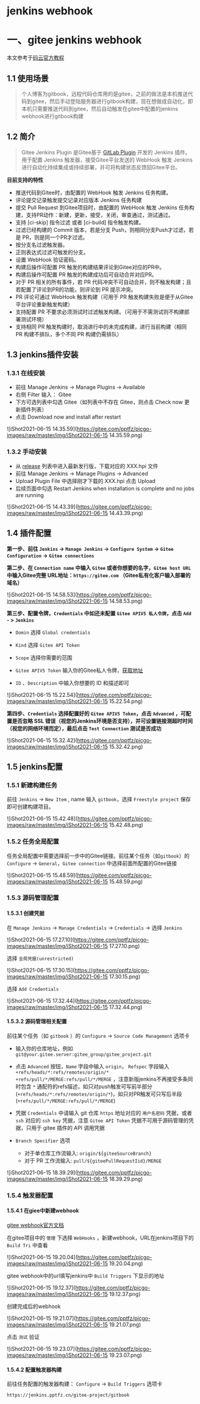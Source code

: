 

# jenkins webhook







# 一、gitee jenkins webhook

本文参考于[码云官方教程](https://gitee.com/help/articles/4193#article-header2)

## 1.1 使用场景

> 个人博客为gitbook，远程代码仓库用的是gitee，之前的做法是本机推送代码到gitee，然后手动登陆服务器进行gitbook构建，现在想做成自动化，即本机只需要推送代码到gitee，然后自动触发在gitee中配置的jenkins webhook进行gitbook构建



## 1.2 简介

> Gitee Jenkins Plugin 是Gitee基于 [GitLab Plugin](https://github.com/jenkinsci/gitlab-plugin) 开发的 Jenkins 插件。用于配置 Jenkins 触发器，接受Gitee平台发送的 WebHook 触发 Jenkins 进行自动化持续集成或持续部署，并可将构建状态反馈回Gitee平台。



**目前支持的特性**

- 推送代码到Gitee时，由配置的 WebHook 触发 Jenkins 任务构建。
- 评论提交记录触发提交记录对应版本 Jenkins 任务构建
- 提交 Pull Request 到Gitee项目时，由配置的 WebHook 触发 Jenkins 任务构建，支持PR动作：新建，更新，接受，关闭，审查通过，测试通过。
- 支持 [ci-skip] 指令过滤 或者 [ci-build] 指令触发构建。
- 过滤已经构建的 Commit 版本，若是分支 Push，则相同分支Push才过滤，若是 PR，则是同一个PR才过滤。
- 按分支名过滤触发器。
- 正则表达式过滤可触发的分支。
- 设置 WebHook 验证密码。
- 构建后操作可配置 PR 触发的构建结果评论到Gitee对应的PR中。
- 构建后操作可配置 PR 触发的构建成功后可自动合并对应PR。
- 对于 PR 相关的所有事件，若 PR 代码冲突不可自动合并，则不触发构建；且若配置了评论到PR的功能，则评论到 PR 提示冲突。
- PR 评论可通过 WebHook 触发构建（可用于 PR 触发构建失败是便于从Gitee平台评论重新触发构建）
- 支持配置 PR 不要求必须测试时过滤触发构建。（可用于不需测试则不构建部署测试环境）
- 支持相同 PR 触发构建时，取消进行中的未完成构建，进行当前构建（相同 PR 构建不排队，多个不同 PR 构建仍需排队）



## 1.3 jenkins插件安装

### 1.3.1 在线安装

- 前往 Manage Jenkins -> Manage Plugins -> Available
- 右侧 Filter 输入： Gitee
- 下方可选列表中勾选 Gitee（如列表中不存在 Gitee，则点击 Check now 更新插件列表）
- 点击 Download now and install after restart

![iShot2021-06-15 14.35.59](https://gitee.com/pptfz/picgo-images/raw/master/img/iShot2021-06-15 14.35.59.png)



### 1.3.2 手动安装

- 从 [release](https://gitee.com/oschina/Gitee-Jenkins-Plugin/releases) 列表中进入最新发行版，下载对应的 XXX.hpi 文件
- 前往 Manage Jenkins -> Manage Plugins -> Advanced
- Upload Plugin File 中选择刚才下载的 XXX.hpi 点击 Upload
- 后续页面中勾选 Restart Jenkins when installation is complete and no jobs are running

![iShot2021-06-15 14.43.39](https://gitee.com/pptfz/picgo-images/raw/master/img/iShot2021-06-15 14.43.39.png)



## 1.4 插件配置

**第一步、前往 `Jenkins` -> `Manage Jenkins` -> `Configure System` -> `Gitee Configuration` -> `Gitee connections`**

**第二步、在 `Connection name` 中输入 `Gitee` 或者你想要的名字，`Gitee host URL` 中输入Gitee完整 URL地址：`https://gitee.com` （Gitee私有化客户输入部署的域名）**

![iShot2021-06-15 14.58.53](https://gitee.com/pptfz/picgo-images/raw/master/img/iShot2021-06-15 14.58.53.png)

**第三步、配置令牌，`Credentials` 中如还未配置 `Gitee APIV5 私人令牌`，点击 `Add` - > `Jenkins`**

- `Domin` 选择 `Global credentials`
- `Kind` 选择 `Gitee API Token`
- `Scope` 选择你需要的范围

- `Gitee APIV5 Token` 输入你的Gitee私人令牌，[获取地址](https://gitee.com/profile/personal_access_tokens)

- `ID` 、`Description` 中输入你想要的 ID 和描述即可

![iShot2021-06-15 15.22.54](https://gitee.com/pptfz/picgo-images/raw/master/img/iShot2021-06-15 15.22.54.png)



**第四步、`Credentials` 选择配置好的 `Gitee APIV5 Token`，点击 `Advanced` ，可配置是否忽略 SSL 错误（视您的Jenkins环境是否支持），并可设置链接测超时时间（视您的网络环境而定），最后点击 `Test Connection` 测试是否成功**

![iShot2021-06-15 15.32.42](https://gitee.com/pptfz/picgo-images/raw/master/img/iShot2021-06-15 15.32.42.png)



## 1.5 jenkins配置

### 1.5.1 新建构建任务

前往 `Jenkins` -> `New Item` , name 输入 `gitbook`，选择 `Freestyle project` 保存即可创建构建项目。

![iShot2021-06-15 15.42.48](https://gitee.com/pptfz/picgo-images/raw/master/img/iShot2021-06-15 15.42.48.png)



### 1.5.2 任务全局配置

任务全局配置中需要选择前一步中的Gitee链接。前往某个任务（如`gitbook`）的 `Configure` -> `General`，`Gitee connection` 中选择前面所配置的Gitee链接

![iShot2021-06-15 15.48.59](https://gitee.com/pptfz/picgo-images/raw/master/img/iShot2021-06-15 15.48.59.png)



### 1.5.3 源码管理配置

#### 1.5.3.1 创建凭据

在 `Manage Jenkins` -> `Manage Credentials` -> `Credentials` -> 选择 `Jenkins` 

![iShot2021-06-15 17.27.10](https://gitee.com/pptfz/picgo-images/raw/master/img/iShot2021-06-15 17.27.10.png)



选择  `全局凭据(unrestricted)`

![iShot2021-06-15 17.30.15](https://gitee.com/pptfz/picgo-images/raw/master/img/iShot2021-06-15 17.30.15.png)



选择 `Add Credentials`

![iShot2021-06-15 17.32.44](https://gitee.com/pptfz/picgo-images/raw/master/img/iShot2021-06-15 17.32.44.png)



#### 1.5.3.2 源码管理相关配置

前往某个任务（如 `gitbook` ）的 `Configure` -> `Source Code Management` 选项卡

- 输入你的仓库地址，例如 `git@your.gitee.server:gitee_group/gitee_project.git`

- 点击 `Advanced` 按钮，`Name` 字段中输入 `origin`， `Refspec` 字段输入 `+refs/heads/*:refs/remotes/origin/* +refs/pull/*/MERGE:refs/pull/*/MERGE`
  ，注意新版jenkins不再接受多条同时包含 `*` 通配符的refs描述，如只对push触发可写前半部分(`+refs/heads/*:refs/remotes/origin/*`)，如只对PR触发可只写后半段(`+refs/pull/*/MERGE:refs/pull/*/MERGE`)
- 凭据 `Credentials` 中请输入 git 仓库 `https` 地址对应的 `用户名密码` 凭据，或者 `ssh` 对应的 `ssh key` 凭据，注意 `Gitee API Token` 凭据不可用于源码管理的凭据，只用于 gitee 插件的 API 调用凭据
- `Branch Specifier` 选项
  - 对于单仓库工作流输入: `origin/${giteeSourceBranch}`
  - 对于 PR 工作流输入: `pull/${giteePullRequestIid}/MERGE`



![iShot2021-06-15 18.39.29](https://gitee.com/pptfz/picgo-images/raw/master/img/iShot2021-06-15 18.39.29.png)





### 1.5.4 触发器配置

#### 1.5.4.1 在giee中新建webhook

[gitee webhook官方文档](https://gitee.com/help/categories/40)



在gitee项目中的  `管理` 下选择  `WebHooks` ，新建webhook，URL在jenkins项目下的 `Build Tri` 中查看

![iShot2021-06-15 19.20.04](https://gitee.com/pptfz/picgo-images/raw/master/img/iShot2021-06-15 19.20.04.png)



gitee webhook中的url填写jenkins中 `Build Triggers` 下显示的地址

![iShot2021-06-15 19.12.37](https://gitee.com/pptfz/picgo-images/raw/master/img/iShot2021-06-15 19.12.37.png)





创建完成后的webhook

![iShot2021-06-15 19.21.07](https://gitee.com/pptfz/picgo-images/raw/master/img/iShot2021-06-15 19.21.07.png)



点击 `测试` 验证

![iShot2021-06-15 19.23.07](https://gitee.com/pptfz/picgo-images/raw/master/img/iShot2021-06-15 19.23.07.png)









#### 1.5.4.2 配置触发器构建

前往任务配置的触发器构建： `Configure` -> `Build Triggers` 选项卡







```
https://jenkins.pptfz.cn/gitee-project/gitbook
```



